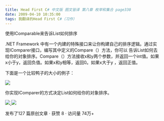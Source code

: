 ```yaml
---
title: Head First C# 中文版 图文皆译 第八章 枚举和集合 page330
date: 2009-04-10 10:35:00
tags: 我翻译的Head First C#（习作）
---
```

使用IComparable来告诉List如何排序

  

.NET Framework  中有一个内建的特殊接口来让你构建自己的排序逻辑。通过实现IComparer接口，编写其中定义的Compare（）方法，你可以
告诉List如何去给你的对象排序。Compare（）方法接收x和y两个参数，并返回一个int值。如果x小于y，返回负值。如果x和y相等，返回0。如果x大于y
，返回正值。

  

下面是一个比较鸭子的大小的例子：

  

![](https://p-blog.csdn.net/images/p_blog_csdn_net/cuipengfei1/EntryImages/20090410/2009-04-10_10-21-04.jpg)

你实现IComparer的方式决定List如何给你的对象排序。



[ ![](https://profile.csdnimg.cn/5/2/5/3_cuipengfei1)
![](https://g.csdnimg.cn/static/user-reg-year/1x/11.png)
](https://blog.csdn.net/cuipengfei1)



发布了127 篇原创文章  ·  获赞 8  ·  访问量 74万+


